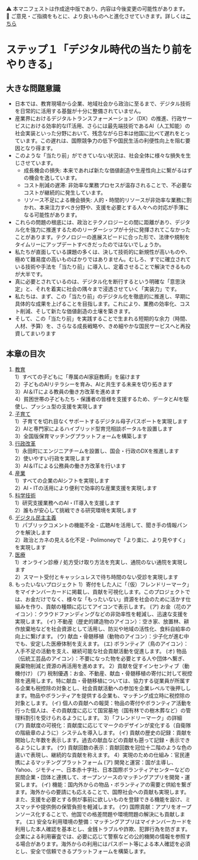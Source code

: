 ⚠️ 本マニフェストは作成途中版であり、内容は今後変更の可能性があります。  
💬 ご意見・ご指摘をもとに、より良いものへと進化させていきます。詳しくは[こちら](README.md#このマニフェスト自身もみんなの知恵を集めて改善していきます)

# ステップ１「デジタル時代の当たり前をやりきる」

## 大きな問題意識

* 日本では、教育現場から企業、地域社会から政治に至るまで、デジタル技術を日常的に活用する基盤が十分に整備されていません。  
* 産業界におけるデジタルトランスフォーメーション（DX）の推進、行政サービスにおける効率的なIT活用、さらには最先端技術であるAI（人工知能）の社会実装といった分野において、残念ながら日本は他国に比べて遅れをとっています。この遅れは、国際競争力の低下や国民生活の利便性向上を阻む要因となり得ます。  
* このような「当たり前」ができていない状況は、社会全体に様々な損失を生じさせています。  
  * 成長機会の損失: 本来であれば新たな価値創造や生産性向上に繋がるはずの機会を逸しています。  
  * コスト削減の遅滞: 非効率な業務プロセスが温存されることで、不必要なコストが継続的に発生しています。  
  * リソース不足による機会損失: 人的・時間的リソースが非効率な業務に割かれ、本来注力すべき分野や、支援を必要とする人々への対応が手薄になる可能性があります。  
* これらの問題の根底には、政治とテクノロジーとの間に距離があり、デジタル化を強力に推進するためのリーダーシップが十分に発揮されてこなかったことがあります。テクノロジーの進展スピードに合った形で、法律や規制をタイムリーにアップデートすべきだったのではないでしょうか。  
* 私たちが直面している課題の多くは、決して技術的に新規性が高いものや、極めて難易度の高いものばかりではありません。むしろ、すでに確立されている技術や手法を「当たり前」に導入し、定着させることで解決できるものが大半です。  
* 真に必要とされているのは、デジタル化を断行するという明確な「意思決定」と、それを着実に社会の隅々まで浸透させていく「実装力」です。  
* 私たちは、まず、この「当たり前」のデジタル化を徹底的に推進し、早期に具体的な成果を上げることを目指します。これにより、業務の効率化、コスト削減、そして新たな価値創造の土壌を築きます。  
* そして、この「当たり前」を実践することで生まれる短期的な余力（時間、人材、予算）を、さらなる成長戦略や、きめ細やかな国民サービスへと再投資してまいります

## 本章の目次

1. [教育](11_ステップ１教育.md)  
   1）すべての子どもに「専属のAI家庭教師」を届けます  
   2）子どものAIリテラシーを育み、AIと共生する未来を切り拓きます  
   3）AI＆ITによる教員の働き方改革を進めます  
   4）貧困世帯の子どもたち・保護者の皆様を支援するため、データとAIを駆使し、プッシュ型の支援を実現します  
2. [子育て](12_ステップ１子育て.md)  
   1）子育てを切れ目なくサポートするデジタル母子パスポートを実現します  
   2）AIと専門家によるハイブリッド型育児相談ポータルを設置します  
   3）全国版保育マッチングプラットフォームを構築します  
3. [行政改革](13_ステップ１行政改革.md)  
   1）永田町にエンジニアチームを設置し、国会・行政のDXを推進します  
   2）使いやすい行政を実現します  
   3）AI＆ITによる公務員の働き方改革を行います  
4. [産業](14_ステップ１産業.md)  
   1）すべての企業のAIシフトを実現します  
   2）AI・ITの活用により便利で効率的な産業支援を実現します  
5. [科学技術](15_ステップ１科学技術.md)  
   1）研究支援業務へのAI・IT導入を支援します  
   2）誰もが安心して挑戦できる研究環境を実現します  
6. [デジタル民主主義](16_ステップ１デジタル民主主義.md)  
   1）パブリックコメントの機能不全 \- 広聴AIを活用して、聞き手の情報パンクを解決します  
   2）政治とカネの見える化不足 \- Polimoneyで「より楽に、より見やすく」を実現します
7. [医療](17_ステップ１医療.md)  
   1）オンライン診療 / 処方受け取り方法を充実し、通院のない通院を実現します  
   2）スマート受付とキャッシュレスで待ち時間のない受診を実現します
8. もったいないプロジェクト
   1）寄付をした人に「（仮）フレンドリーマーク」をマイナンバーカードに掲載し、貢献を可視化します。このプロジェクトでは、お金だけでなく、様々な「もったいない」資源を社会のために活かす仕組みを作り、貢献の種類に応じてアイコンで表示します。
      (ア) お金（花のアイコン）：クラウドファンディングなどの非効率性を軽減し、迅速な支援を実現します。
      (イ) 不動産（歴史的建造物のアイコン）：空き家、放置林、耕作放棄地などを社会資源として活用し、防災や地域の活性化、食料自給率の向上に繋げます。
      (ウ) 献血・骨髄移植（動物のアイコン）：少子化が進む中でも、安定した医療体制を支えます。
      (エ) ボランティア（鳥のアイコン）：人手不足の活動を支え、継続可能な社会貢献活動を促進します。
      (オ) 物品（伝統工芸品のアイコン）：不要になった物を必要とする人や団体へ繋ぎ、廃棄物削減と資源の再活用を進めます。
   2）貢献を促すインセンティブ（動機付け）
      (ア) 税制優遇：お金、不動産、献血・骨髄移植の寄付に対して税控除を適用します。特に献血・骨髄移植については、協力する従業員が所属する企業も税控除の対象とし、社会貢献活動への参加を企業レベルで後押しします。物品やボランティアを提供する企業も、マッチング成立時に税控除の対象とします。
      (イ) 個人の貢献への報奨：物品の寄付やボランティア活動を行った個人は、その貢献度に応じて国営墓地（国有林での樹木葬など）の管理料割引を受けられるようにします。
   3）「フレンドリーマーク」の詳細
      (ア) 貢献度の可視化：貢献度に応じてマークのデザインが変化する（自衛隊の階級章のように）システムを導入します。
      (イ) 貢献の歴史の記録：貢献を開始した年数を表示します。過去の献血などの貢献も遡って記録・表示できるようにします。
      (ウ) 貢献回数の表示：貢献回数を冠位十二階のような色の違いで表現し、継続的な貢献を称えます。
   4）実現のための仕組み：官民連携によるマッチングプラットフォーム
      (ア) 開発と運営：国が主導し、Yahoo、ジモティー、日本赤十字社、日本国際ボランティアセンターなどの民間企業・団体と連携して、オープンソースのマッチングアプリを開発・運営します。
      (イ) 機能：国内外からの物品・ボランティアの需要と供給を繋ぎます。海外からの要請にも応えることで、国際社会への貢献も実現します。また、支援を必要とする側が事前に欲しいものを登録できる機能を設け、ミスマッチや提供側の保管負担を軽減します。
      (ウ) 国際貢献：アプリをオープンソース化することで、他国での格差問題や環境問題の解決にも貢献します。
      (エ) 安全な利用環境の整備：マッチングアプリはマイナンバーカードを利用した本人確認を基本とし、金銭トラブルや詐欺、犯罪行為を防ぎます。企業による利用審査では、必要に応じて警察などの公的機関の情報を参照する場合があります。海外からの利用にはパスポート等による本人確認を必須とし、安全で信頼できるプラットフォームを構築します。

#  
